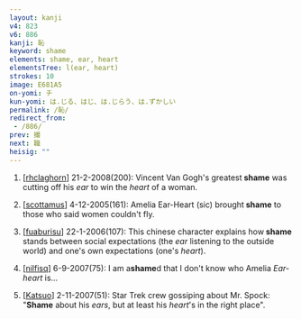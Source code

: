 ```yaml
---
layout: kanji
v4: 823
v6: 886
kanji: 恥
keyword: shame
elements: shame, ear, heart
elementsTree: l(ear, heart)
strokes: 10
image: E681A5
on-yomi: チ
kun-yomi: は.じる、はじ、は.じらう、は.ずかしい
permalink: /恥/
redirect_from:
 - /886/
prev: 撮
next: 職
heisig: ""
---
```


1) [<a href="http://kanji.koohii.com/profile/rhclaghorn">rhclaghorn</a>] 21-2-2008(200): Vincent Van Gogh&#039;s greatest<strong> shame</strong> was cutting off his <em>ear</em> to win the <em>heart</em> of a woman.

2) [<a href="http://kanji.koohii.com/profile/scottamus">scottamus</a>] 4-12-2005(161): Amelia Ear-Heart (sic) brought<strong> shame</strong> to those who said women couldn&#039;t fly.

3) [<a href="http://kanji.koohii.com/profile/fuaburisu">fuaburisu</a>] 22-1-2006(107): This chinese character explains how<strong> shame</strong> stands between social expectations (the <em>ear</em> listening to the outside world) and one&#039;s own expectations (one&#039;s <em>heart</em>).

4) [<a href="http://kanji.koohii.com/profile/nilfisq">nilfisq</a>] 6-9-2007(75): I am a<strong>shame</strong>d that I don&#039;t know who Amelia <em>Ear-heart</em> is...

5) [<a href="http://kanji.koohii.com/profile/Katsuo">Katsuo</a>] 2-11-2007(51): Star Trek crew gossiping about Mr. Spock: &quot;<strong>Shame</strong> about his <em>ears</em>, but at least his <em>heart</em>&#039;s in the right place&quot;.

